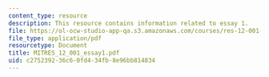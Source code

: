 ```yaml
---
content_type: resource
description: This resource contains information related to essay 1.
file: https://ol-ocw-studio-app-qa.s3.amazonaws.com/courses/res-12-001-topics-in-fluid-dynamics-spring-2010/c275239236c60fd434fb8e96bb814834_MITRES_12_001_essay1.pdf
file_type: application/pdf
resourcetype: Document
title: MITRES_12_001_essay1.pdf
uid: c2752392-36c6-0fd4-34fb-8e96bb814834
---
```


